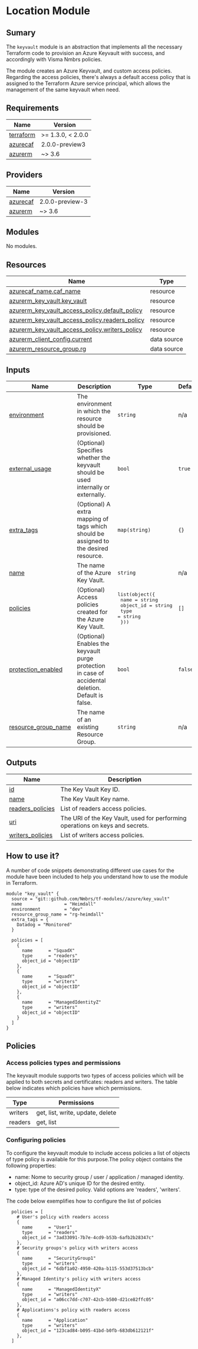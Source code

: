 # Location Module

## Sumary

The `keyvault` module is an abstraction that implements all the necessary
Terraform code to provision an Azure Keyvault with success, and accordingly with
Visma Nmbrs policies.

The module creates an Azure Keyvault, and custom access policies. Regarding the
access policies, there's always a default access policy that is assigned to the
Terraform Azure service principal, which allows the management of the same
keyvault when need.

## Requirements

| Name                                                                     | Version           |
| ------------------------------------------------------------------------ | ----------------- |
| <a name="requirement_terraform"></a> [terraform](#requirement_terraform) | >= 1.3.0, < 2.0.0 |
| <a name="requirement_azurecaf"></a> [azurecaf](#requirement_azurecaf)    | 2.0.0-preview3    |
| <a name="requirement_azurerm"></a> [azurerm](#requirement_azurerm)       | ~> 3.6            |

## Providers

| Name                                                            | Version         |
| --------------------------------------------------------------- | --------------- |
| <a name="provider_azurecaf"></a> [azurecaf](#provider_azurecaf) | 2.0.0-preview-3 |
| <a name="provider_azurerm"></a> [azurerm](#provider_azurerm)    | ~> 3.6          |

## Modules

No modules.

## Resources

| Name                                                                                                                                                      | Type        |
| --------------------------------------------------------------------------------------------------------------------------------------------------------- | ----------- |
| [azurecaf_name.caf_name](https://registry.terraform.io/providers/aztfmod/azurecaf/2.0.0-preview3/docs/resources/name)                                     | resource    |
| [azurerm_key_vault.key_vault](https://registry.terraform.io/providers/hashicorp/azurerm/latest/docs/resources/key_vault)                                  | resource    |
| [azurerm_key_vault_access_policy.default_policy](https://registry.terraform.io/providers/hashicorp/azurerm/latest/docs/resources/key_vault_access_policy) | resource    |
| [azurerm_key_vault_access_policy.readers_policy](https://registry.terraform.io/providers/hashicorp/azurerm/latest/docs/resources/key_vault_access_policy) | resource    |
| [azurerm_key_vault_access_policy.writers_policy](https://registry.terraform.io/providers/hashicorp/azurerm/latest/docs/resources/key_vault_access_policy) | resource    |
| [azurerm_client_config.current](https://registry.terraform.io/providers/hashicorp/azurerm/latest/docs/data-sources/client_config)                         | data source |
| [azurerm_resource_group.rg](https://registry.terraform.io/providers/hashicorp/azurerm/latest/docs/data-sources/resource_group)                            | data source |

## Inputs

| Name                                                                                       | Description                                                                                        | Type                                                                                        | Default | Required |
| ------------------------------------------------------------------------------------------ | -------------------------------------------------------------------------------------------------- | ------------------------------------------------------------------------------------------- | ------- | :------: |
| <a name="input_environment"></a> [environment](#input_environment)                         | The environment in which the resource should be provisioned.                                       | `string`                                                                                    | n/a     |   yes    |
| <a name="input_external_usage"></a> [external_usage](#input_external_usage)                | (Optional) Specifies whether the keyvault should be used internally or externally.                 | `bool`                                                                                      | `true`  |    no    |
| <a name="input_extra_tags"></a> [extra_tags](#input_extra_tags)                            | (Optional) A extra mapping of tags which should be assigned to the desired resource.               | `map(string)`                                                                               | `{}`    |    no    |
| <a name="input_name"></a> [name](#input_name)                                              | The name of the Azure Key Vault.                                                                   | `string`                                                                                    | n/a     |   yes    |
| <a name="input_policies"></a> [policies](#input_policies)                                  | (Optional) Access policies created for the Azure Key Vault.                                        | <pre>list(object({<br> name = string<br> object_id = string<br> type = string<br> }))</pre> | `[]`    |    no    |
| <a name="input_protection_enabled"></a> [protection_enabled](#input_protection_enabled)    | (Optional) Enables the keyvault purge protection in case of accidental deletion. Default is false. | `bool`                                                                                      | `false` |    no    |
| <a name="input_resource_group_name"></a> [resource_group_name](#input_resource_group_name) | The name of an existing Resource Group.                                                            | `string`                                                                                    | n/a     |   yes    |

## Outputs

| Name                                                                                | Description                                                                   |
| ----------------------------------------------------------------------------------- | ----------------------------------------------------------------------------- |
| <a name="output_id"></a> [id](#output_id)                                           | The Key Vault Key ID.                                                         |
| <a name="output_name"></a> [name](#output_name)                                     | The Key Vault Key name.                                                       |
| <a name="output_readers_policies"></a> [readers_policies](#output_readers_policies) | List of readers access policies.                                              |
| <a name="output_uri"></a> [uri](#output_uri)                                        | The URI of the Key Vault, used for performing operations on keys and secrets. |
| <a name="output_writers_policies"></a> [writers_policies](#output_writers_policies) | List of writers access policies.                                              |

## How to use it?

A number of code snippets demonstrating different use cases for the module have been included to help you understand how to use the module in Terraform.

```hcl
module "key_vault" {
  source = "git::github.com/Nmbrs/tf-modules//azure/key_vault"
  name                = "Heimdall"
  environment         = "dev"
  resource_group_name = "rg-heimdall"
  extra_tags = {
    Datadog = "Monitored"
  }

  policies = [
    {
      name      = "SquadX"
      type      = "readers"
      object_id = "objectID"
    },
    {
      name      = "SquadY"
      type      = "writers"
      object_id = "objectID"
    },
    {
      name      = "ManagedIdentityZ"
      type      = "writers"
      object_id = "objectID"
    }
  ]
}
```

## Policies

### Access policies types and permissions

The keyvault module supports two types of access policies which will be applied to both secrets and certificates: readers and writers. The table below indicates which policies have which permissions.

| Type    | Permissions                      |
| ------- | -------------------------------- |
| writers | get, list, write, update, delete |
| readers | get, list                        |

### Configuring policies

To configure the keyvault module to include access policies a list of objects of type policy is available for this purpose.The policy object contains the following properties:

- name: Nome to security group / user / application / managed identity.
- object_id: Azure AD's unique ID for the desired entity.
- type: type of the desired policy. Valid options are 'readers', 'writers'.

The code below exemplifies how to configure the list of policies

```hcl
  policies = [
    # User's policy with readers access
    {
      name      = "User1"
      type      = "readers"
      object_id = "3ad33091-7b7e-4cd9-b53b-6afb2b28347c"
    },
    # Security groups's policy with writers access
    {
      name      = "SecurityGroup1"
      type      = "writers"
      object_id = "6dbf1a02-4950-420a-b115-553d37513bcb"
    },
    # Managed Identity's policy with writers access
    {
      name      = "ManagedIdentityX"
      type      = "writers"
      object_id = "a06cc7dd-c707-42cb-b500-d21ce82ffc05"
    },
    # Applications's policy with readers access
    {
      name      = "Application"
      type      = "writers"
      object_id = "123cad84-b095-41bd-b0fb-683db612121f"
    },
  ]
```
